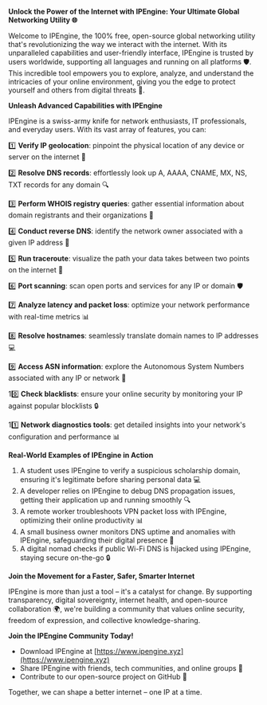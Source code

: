 **Unlock the Power of the Internet with IPEngine: Your Ultimate Global Networking Utility 🌐**

Welcome to IPEngine, the 100% free, open-source global networking utility that's revolutionizing the way we interact with the internet. With its unparalleled capabilities and user-friendly interface, IPEngine is trusted by users worldwide, supporting all languages and running on all platforms 🛡️. This incredible tool empowers you to explore, analyze, and understand the intricacies of your online environment, giving you the edge to protect yourself and others from digital threats 🔐.

**Unleash Advanced Capabilities with IPEngine**

IPEngine is a swiss-army knife for network enthusiasts, IT professionals, and everyday users. With its vast array of features, you can:

1️⃣ **Verify IP geolocation**: pinpoint the physical location of any device or server on the internet 📍

2️⃣ **Resolve DNS records**: effortlessly look up A, AAAA, CNAME, MX, NS, TXT records for any domain 🔍

3️⃣ **Perform WHOIS registry queries**: gather essential information about domain registrants and their organizations 👥

4️⃣ **Conduct reverse DNS**: identify the network owner associated with a given IP address 🚀

5️⃣ **Run traceroute**: visualize the path your data takes between two points on the internet 🔴

6️⃣ **Port scanning**: scan open ports and services for any IP or domain 🛡️

7️⃣ **Analyze latency and packet loss**: optimize your network performance with real-time metrics 📊

8️⃣ **Resolve hostnames**: seamlessly translate domain names to IP addresses 💻

9️⃣ **Access ASN information**: explore the Autonomous System Numbers associated with any IP or network 👥

10️⃣ **Check blacklists**: ensure your online security by monitoring your IP against popular blocklists 🔒

11️⃣ **Network diagnostics tools**: get detailed insights into your network's configuration and performance 📊

**Real-World Examples of IPEngine in Action**

1. A student uses IPEngine to verify a suspicious scholarship domain, ensuring it's legitimate before sharing personal data 💻
2. A developer relies on IPEngine to debug DNS propagation issues, getting their application up and running smoothly 🔍
3. A remote worker troubleshoots VPN packet loss with IPEngine, optimizing their online productivity 📊
4. A small business owner monitors DNS uptime and anomalies with IPEngine, safeguarding their digital presence 👥
5. A digital nomad checks if public Wi-Fi DNS is hijacked using IPEngine, staying secure on-the-go 🔒

**Join the Movement for a Faster, Safer, Smarter Internet**

IPEngine is more than just a tool – it's a catalyst for change. By supporting transparency, digital sovereignty, internet health, and open-source collaboration 🌍, we're building a community that values online security, freedom of expression, and collective knowledge-sharing.

**Join the IPEngine Community Today!**

* Download IPEngine at [https://www.ipengine.xyz](https://www.ipengine.xyz)
* Share IPEngine with friends, tech communities, and online groups 🤝
* Contribute to our open-source project on GitHub 🔗

Together, we can shape a better internet – one IP at a time.